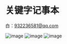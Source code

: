 # 关键字记事本
白：932236581@qq.com


![image](https://github.com/rongdongliu/Notepad/blob/master/img/Screenshot_2016-10-26-10-29-35-405_com.ldrong.not.png)
![image](https://github.com/rongdongliu/Notepad/blob/master/img/Screenshot_2016-10-26-10-29-45-542_com.ldrong.not.png)
![image](https://github.com/rongdongliu/Notepad/blob/master/img/Screenshot_2016-10-26-10-29-53-118_com.ldrong.not.png)

